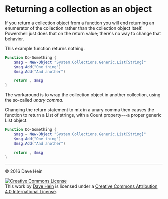 # Returning a collection as an object

If you return a collection object from a function you will end returning an enumerator of the collection rather than the collection object itself. Powershell just does that on the return value; there's no way to change that behavior.

This example function returns nothing.

```powershell
Function Do-Something {
    $msg = New-Object "System.Collections.Generic.List[String]"
    $msg.Add("One thing")
    $msg.Add("And another")

    return , $msg
}
```

The workaround is to wrap the collection object in another collection, using the so-called _unary comma_.

Changing the return statement to mix in a unary comma then causes the function to return a List of strings, with a Count property---a proper generic List object.

```powershell
Function Do-Something {
    $msg = New-Object "System.Collections.Generic.List[String]"
    $msg.Add("One thing")
    $msg.Add("And another")

    return , $msg
}
```

---

&copy; 2016 Dave Hein

<a rel="license" href="http://creativecommons.org/licenses/by/4.0/"><img alt="Creative Commons License" style="border-width:0" src="https://i.creativecommons.org/l/by/4.0/88x31.png" /></a><br />This <span xmlns:dct="http://purl.org/dc/terms/" href="http://purl.org/dc/dcmitype/Text" rel="dct:type">work</span> by <a xmlns:cc="http://creativecommons.org/ns#" href="https://github.com/JeNeSuisPasDave/til" property="cc:attributionName" rel="cc:attributionURL">Dave Hein</a> is licensed under a <a rel="license" href="http://creativecommons.org/licenses/by/4.0/">Creative Commons Attribution 4.0 International License</a>.
